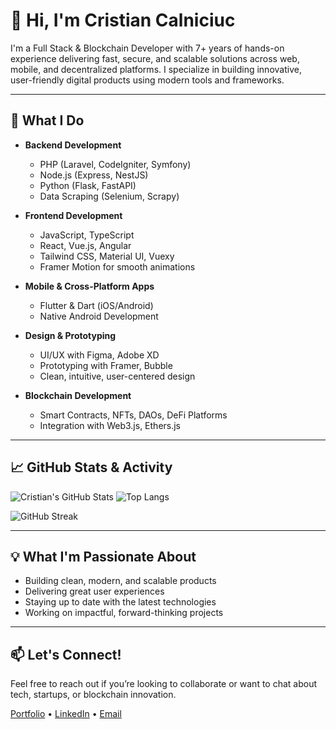 # 👋 Hi, I'm Cristian Calniciuc

I'm a Full Stack & Blockchain Developer with 7+ years of hands-on experience delivering fast, secure, and scalable solutions across web, mobile, and decentralized platforms. I specialize in building innovative, user-friendly digital products using modern tools and frameworks.

---

## 🚀 What I Do

- **Backend Development**  
  - PHP (Laravel, CodeIgniter, Symfony)  
  - Node.js (Express, NestJS)  
  - Python (Flask, FastAPI)  
  - Data Scraping (Selenium, Scrapy)

- **Frontend Development**  
  - JavaScript, TypeScript  
  - React, Vue.js, Angular  
  - Tailwind CSS, Material UI, Vuexy  
  - Framer Motion for smooth animations

- **Mobile & Cross-Platform Apps**  
  - Flutter & Dart (iOS/Android)  
  - Native Android Development

- **Design & Prototyping**  
  - UI/UX with Figma, Adobe XD  
  - Prototyping with Framer, Bubble  
  - Clean, intuitive, user-centered design

- **Blockchain Development**  
  - Smart Contracts, NFTs, DAOs, DeFi Platforms  
  - Integration with Web3.js, Ethers.js  

---

## 📈 GitHub Stats & Activity

![Cristian's GitHub Stats](https://github-readme-stats.vercel.app/api?username=cristian951105&show_icons=true&theme=radical&count_private=true)
![Top Langs](https://github-readme-stats.vercel.app/api/top-langs/?username=cristian951105&layout=compact&theme=radical)

![GitHub Streak](https://streak-stats.demolab.com?user=cristian951105&theme=radical&hide_border=true)

---

## 💡 What I'm Passionate About

- Building clean, modern, and scalable products
- Delivering great user experiences
- Staying up to date with the latest technologies
- Working on impactful, forward-thinking projects

---

## 📫 Let's Connect!

Feel free to reach out if you’re looking to collaborate or want to chat about tech, startups, or blockchain innovation.

[Portfolio](#) • [LinkedIn](#) • [Email](mailto:you@example.com)


